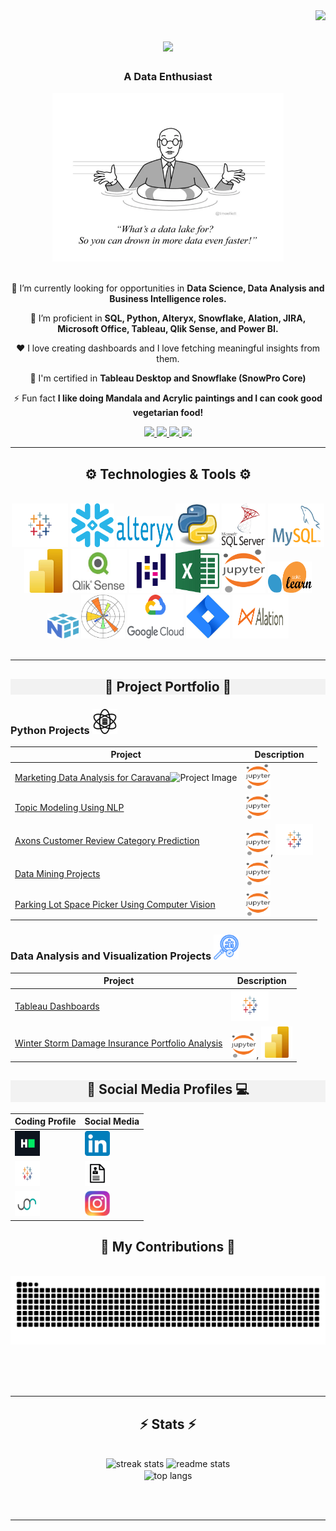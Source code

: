 <img align="right" src="https://visitor-badge.laobi.icu/badge?page_id=sirrikademani.sirrikademani" />


<h1 align="center">
    <img src="https://readme-typing-svg.herokuapp.com/?font=Righteous&size=35&center=true&vCenter=true&width=500&height=70&duration=4000&lines=Hi+There!+👋;+I'm+Siri+Kademani!;" />
</h1>


<h3 align="center">A Data Enthusiast</h3>
<div align="center">
<img src="./images/datalake.png" alt="DataLake Quote Logo" width="370" height="270" />
</div>
<br/>

<div align="center">
 
🔭 I’m currently looking for opportunities in **Data Science, Data Analysis and Business Intelligence roles.**
 
🌱 I’m proficient in **SQL, Python, Alteryx, Snowflake, Alation, JIRA, Microsoft Office, Tableau, Qlik Sense, and Power BI.**

❤️ I love creating dashboards and I love fetching meaningful insights from them.

💬 I'm certified in **Tableau Desktop and Snowflake (SnowPro Core)**

⚡ Fun fact **I like doing Mandala and Acrylic paintings and I can cook good vegetarian food!**

 </div>
 
<div align="center"> 
  <a href="mailto:skademan@asu.edu">
    <img src="https://img.shields.io/badge/Gmail-333333?style=for-the-badge&logo=gmail&logoColor=red" />
  </a>
  <a href="https://www.linkedin.com/in/sirimk/" target="_blank">
    <img src="https://img.shields.io/badge/LinkedIn-0077B5?style=for-the-badge&logo=linkedin&logoColor=white" target="_blank" />
  </a>
  <a href="https://sirrikademani.github.io/Siri_Kademani.github.io/" target="_blank">
     <img src="https://img.shields.io/badge/Portfolio-FF5722?style=for-the-badge&logo=todoist&logoColor=white" target="_blank" /> <!-- sqlite, safari, google-chrome are other good icon options -->
  </a>
  <a href="https://public.tableau.com/app/profile/siri1111/vizzes" target="_blank">
     <img src="https://img.shields.io/badge/Tableau-ECD53F?style=for-the-badge&logo=graph&logoColor=Green" target="_blank" /> <!-- sqlite, safari, google-chrome are other good icon options -->
  </a>
</div>

 <hr/>
 
</div>


<div align="center">
  <h2>⚙️ Technologies & Tools ⚙️</h2>
  <br/>
  
  <img src="./images/tableau.png" alt="Tableau" width="90" height="70" />
  <img src="./images/snowflake.png" alt="snowflake Logo" width="70" height="70" />
  <img src="./images/alteryx.png" alt="Alteryx Logo" width="90" height="50" />
  <img src="./images/python.png" alt="Python" width="70" height="70" />
  <img src="./images/sqlserver.png" alt="Microsoft SQL Logo" width="70" height="70" />
  <img src="./images/mysql.png" alt="My SQL Logo" width="90" height="70" />
  <img src="./images/powerbi.png" alt="Power BI Logo" width="70" height="70" />
  <img src="./images/qliksense.png" alt="Qlik Sense Logo" width="90" height="70" />
  <img src="./images/pandas.png" alt="Pandas Logo" width="70" height="70" />
  <img src="./images/excel.png" alt="MS Excel Logo" width="70" height="70" />
  <img src="./images/jupyter.png" alt="Jupyter logo" width="70" height="70" />
  <img src="./images/sklearn.png" alt="SKlearn Logo" width="70" height="50" />
  <img src="./images/numpy.png" alt="Numpy Logo" width="50" height="40" />
  <img src="./images/matplot.png" alt="Matplotlib Logo" width="70" height="70" />
  <img src="./images/gcp.png" alt="GCP Logo" width="90" height="70" />
  <img src="./images/jira.png" alt="Jira Logo" width="70" height="70" />
  <img src="./images/alation.png" alt="Alation Logo" width="90" height="70" />
  <br/>
</div>

<br/>

<hr/>

<div align="center">
    <h2 style="background-color: #f2f2f2;">🚀 Project Portfolio 🚀 </h2>
</div>


### Python Projects <img src="./images/datascience.png" alt="Data Science Logo" width="40" height="40" />
| Project | Description |
| --- | --- | 
| [Marketing Data Analysis for Caravana](https://github.com/YourUsername/Marketing-Data-Analysis-for-Caravana)<img src="./images/picture1.png" alt="Project Image" width="40" height="40" /> | <img src="./images/jupyter.png" alt="Jupyter logo" width="40" height="40" /> | 
| [Topic Modeling Using NLP](https://github.com/YourUsername/Topic-Modeling-Using-NLP) | <img src="./images/jupyter.png" alt="Jupyter logo" width="40" height="40" /> | 
| [Axons Customer Review Category Prediction](https://github.com/YourUsername/Axons-Customer-Review-Category-prediction) | <img src="./images/jupyter.png" alt="Jupyter logo" width="40" height="40" />, <img src="./images/tableau.png" alt="Tableau logo" width="60" height="50" /> | 
| [Data Mining Projects](https://github.com/YourUsername/DataMiningProjects) | <img src="./images/jupyter.png" alt="Jupyter logo" width="40" height="40" /> | 
| [Parking Lot Space Picker Using Computer Vision](https://github.com/YourUsername/ParkingLot-Space-Picker-Using-ComputerVision) | <img src="./images/jupyter.png" alt="Jupyter logo" width="40" height="40" /> | 

### Data Analysis and Visualization Projects <img src="./images/dataanalysis1.png" alt="Data Analysis Logo" width="40" height="40" />
| Project | Description |
| --- | --- | 
| [Tableau Dashboards](https://github.com/YourUsername/Tableau-Dashboards) | <img src="./images/tableau.png" alt="Tableau" width="60" height="50" /> | 
| [Winter Storm Damage Insurance Portfolio Analysis](https://github.com/YourUsername/Winter-Storm-Damage-Insurance-portfolio-analysis-using-Power-BI) |  <img src="./images/jupyter.png" alt="Jupyter logo" width="40" height="40" />,  <img src="./images/powerbi.png" alt="Power BI Logo" width="50" height="50" /> | 
</div>



<div align="center">
    <h2 style="background-color: #f2f2f2;">📲 Social Media Profiles  💻</h2>
</div>

| Coding Profile | Social Media |
| --- | --- | 
| <a href="https://www.hackerrank.com/profile/skademan" class="image"><img src="images/hackerrank.png" alt="" width="40" height="40" /></a> | <a href="https://www.linkedin.com/in/sirimk/" class="image"><img src="images/linkedin.png" alt="" width="40" height="40" /></a> |
| <a href="https://public.tableau.com/app/profile/siri1111" class="image"><img src="images/tableau.png" alt="" width="40" height="40" /></a> | <a href="https://sirrikademani.github.io/Siri_Kademani.github.io/" class="image"><img src="images/portfolio.png" alt="" width="40" height="40" /></a> |
| <a href="https://platform.stratascratch.com/user/siri.kademani19" class="image"><img src="images/strata.png" alt="" width="40" height="40" /></a> | <a href="https://instagram.com/walkofart19?igshid=Y2I2MzMwZWM3ZA==" class="image"><img src="images/instagram.png" alt="" width="40" height="40" /></a> |


</div>
<div align="center">
  <h2>🐍 My Contributions 🐍</h2>
  <br>
  <img alt="snake eating my contributions" src="https://raw.githubusercontent.com/sirrikademani/sirrikademani/output/github-contribution-grid-snake.svg" />
  
  <br/><br/><br/>
</div>

<hr/>

<h2 align="center">⚡ Stats ⚡</h2>
<br>
<div align=center>
  <img width=390 src="https://streak-stats.demolab.com/?user=sirrikademani&count_private=true&theme=react&border_radius=10" alt="streak stats"/>
  <img width=390 src="https://github-readme-stats.vercel.app/api?username=sirrikademani&count_private=true&show_icons=true&theme=react&rank_icon=github&border_radius=10" alt="readme stats" />
  <br/>
  <img width=325 align="center" src="https://github-readme-stats.vercel.app/api/top-langs/?username=sirrikademani&hide=HTML&langs_count=8&layout=compact&theme=react&border_radius=10&size_weight=0.5&count_weight=0.5&exclude_repo=github-readme-stats" alt="top langs" />
</div>

<br/><br/>

<hr/>

<br/>

